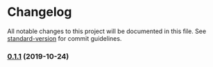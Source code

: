 # Changelog

All notable changes to this project will be documented in this file. See [standard-version](https://github.com/conventional-changelog/standard-version) for commit guidelines.

### [0.1.1](https://github.com/enterit/commitlint-plugin-ignore-subject-issues/compare/v0.1.0...v0.1.1) (2019-10-24)
